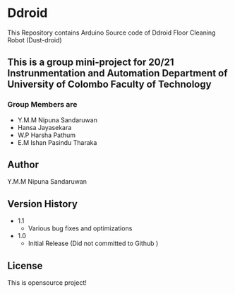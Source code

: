# Ddroid
This Repository contains Arduino Source code of Ddroid Floor Cleaning Robot (Dust-droid) 

## This is a group mini-project for 20/21 Instrunmentation and Automation Department of University of Colombo Faculty of Technology
### Group Members are 
  * Y.M.M Nipuna Sandaruwan
  * Hansa Jayasekara
  * W.P Harsha Pathum
  * E.M Ishan Pasindu Tharaka

## Author
Y.M.M Nipuna Sandaruwan 

## Version History

* 1.1
    * Various bug fixes and optimizations
* 1.0
    * Initial Release (Did not committed to Github )

## License

This is opensource project!
